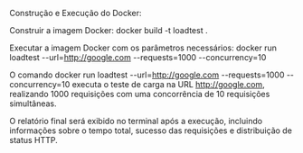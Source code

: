 Construção e Execução do Docker:

Construir a imagem Docker:
docker build -t loadtest .

Executar a imagem Docker com os parâmetros necessários:
docker run loadtest --url=http://google.com --requests=1000 --concurrency=10

O comando 
docker run loadtest --url=http://google.com --requests=1000 --concurrency=10 
executa o teste de carga na URL http://google.com, realizando 1000 requisições com uma concorrência de 10 requisições simultâneas.

O relatório final será exibido no terminal após a execução, incluindo informações sobre o tempo total, sucesso das requisições e distribuição de status HTTP.